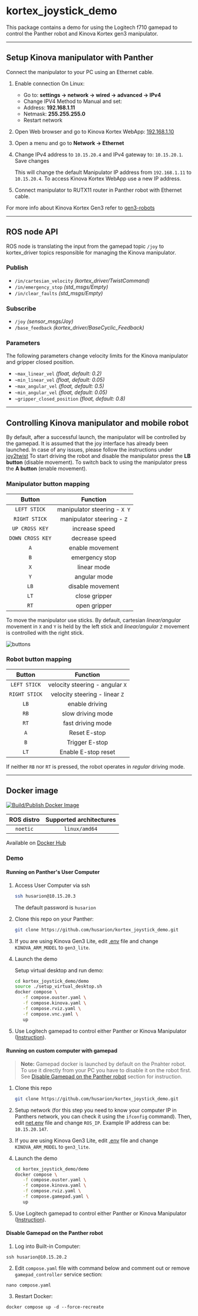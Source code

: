 # kortex_joystick_demo

This package contains a demo for using the Logitech f710 gamepad to control the Panther robot and Kinova Kortex gen3 manipulator.

---

## Setup Kinova manipulator with Panther

Connect the manipulator to your PC using an Ethernet cable.

1. Enable connection
   On Linux:

   - Go to: **settings -> network -> wired -> advanced -> IPv4**
   - Change IPV4 Method to Manual and set:
   - Address: **192.168.1.11**
   - Netmask: **255.255.255.0**
   - Restart network

2. Open Web browser and go to Kinova Kortex WebApp: [192.168.1.10](http://192.168.1.10)

3. Open a menu and go to **Network -> Ethernet**

4. Change IPv4 address to `10.15.20.4` and IPv4 gateway to: `10.15.20.1`. Save changes

   This will change the default Manipulator IP address from `192.168.1.11` to `10.15.20.4`. To access Kinova Kortex WebApp use a new IP address.

5. Connect manipulator to RUTX11 router in Panther robot with Ethernet cable.

For more info about Kinova Kortex Gen3 refer to [gen3-robots](https://www.kinovarobotics.com/product/gen3-robots)

---

## ROS node API

ROS node is translating the input from the gamepad topic `/joy` to kortex_driver topics responsible for managing the Kinova manipulator.

### Publish

- `/in/cartesian_velocity` _(kortex_driver/TwistCommand)_
- `/in/emergency_stop` _(std_msgs/Empty)_
- `/in/clear_faults` _(std_msgs/Empty)_

### Subscribe

- `/joy` _(sensor_msgs/Joy)_
- `/base_feedback` _(kortex_driver/BaseCyclic_Feedback)_

### Parameters

The following parameters change velocity limits for the Kinova manipulator and gripper closed position.

- `~max_linear_vel` _(float, default: 0.2)_
- `~min_linear_vel` _(float, default: 0.05)_
- `~max_angular_vel` _(float, default: 0.5)_
- `~min_angular_vel` _(float, default: 0.05)_
- `~gripper_closed_position` _(float, default: 0.8)_

---

## Controlling Kinova manipulator and mobile robot

By default, after a successful launch, the manipulator will be controlled by the gamepad. It is assumed that the joy interface has already been launched. In case of any issues, please follow the instructions under [joy2twist](https://github.com/husarion/joy2twist/tree/ros1) To start driving the robot and disable the manipulator press the **LB button** (disable movement). To switch back to using the manipulator press the **A button** (enable movement).

### Manipulator button mapping

|      Button      |           Function           |
| :--------------: | :--------------------------: |
|   `LEFT STICK`   | manipulator steering - `X Y` |
|  `RIGHT STICK`   |  manipulator steering - `Z`  |
|  `UP CROSS KEY`  |        increase speed        |
| `DOWN CROSS KEY` |        decrease speed        |
|       `A`        |       enable movement        |
|       `B`        |        emergency stop        |
|       `X`        |         linear mode          |
|       `Y`        |         angular mode         |
|       `LB`       |       disable movement       |
|       `LT`       |        close gripper         |
|       `RT`       |         open gripper         |

To move the manipulator use sticks. By default, cartesian _linear/angular_ movement in `X` and `Y` is held by the left stick and _linear/angular_ `Z` movement is controlled with the right stick.

![buttons](docs/gamepad_buttons.png)

### Robot button mapping

|    Button     |            Function             |
| :-----------: | :-----------------------------: |
| `LEFT STICK`  | velocity steering - angular `X` |
| `RIGHT STICK` | velocity steering - linear `Z`  |
|     `LB`      |         enable driving          |
|     `RB`      |        slow driving mode        |
|     `RT`      |        fast driving mode        |
|      `A`      |          Reset E-stop           |
|      `B`      |         Trigger E-stop          |
|     `LT`      |       Enable E-stop reset       |

If neither `RB` nor `RT` is pressed, the robot operates in _regular_ driving mode.

---

## Docker image

[![Build/Publish Docker Image](https://github.com/husarion/kortex_joystick_demo/actions/workflows/build-docker-image.yaml/badge.svg)](https://github.com/husarion/kortex_joystick_demo/actions/workflows/build-docker-image.yaml)

| ROS distro | Supported architectures |
| :--------: | :---------------------: |
|  `noetic`  |      `linux/amd64`      |

Available on [Docker Hub](https://hub.docker.com/r/husarion/kortex-joystick/tags)

### Demo

#### Running on Panther's User Computer

1. Access User Computer via ssh

   ```bash
   ssh husarion@10.15.20.3
   ```

   The default password is `husarion`

2. Clone this repo on your Panther:

   ```bash
   git clone https://github.com/husarion/kortex_joystick_demo.git
   ```

3. If you are using Kinova Gen3 Lite, edit [.env](./demo/.env) file and change `KINOVA_ARM_MODEL` to `gen3_lite`.

4. Launch the demo

   Setup virtual desktop and run demo:

   ```bash
   cd kortex_joystick_demo/demo
   source ./setup_virtual_desktop.sh
   docker compose \
      -f compose.ouster.yaml \
      -f compose.kinova.yaml \
      -f compose.rviz.yaml \
      -f compose.vnc.yaml \
      up
   ```

5. Use Logitech gamepad to control either Panther or Kinova Manipulator ([Instruction](#controlling-kinova-manipulator-and-mobile-robot)).

#### Running on custom computer with gamepad

> **Note:**
> Gamepad docker is launched by default on the Pnahter robot. To use it directly from your PC you have to disable it on the robot first. See [Disable Gamepad on the Panther robot](#disable-gamepad-on-the-panther-robot) section for instruction.


1. Clone this repo

   ```bash
   git clone https://github.com/husarion/kortex_joystick_demo.git
   ```

2. Setup network (for this step you need to know your computer IP in Panthers network, you can check it using the `ifconfig` command). Then, edit [net.env](./demo/net.env) file and change `ROS_IP`. Example IP address can be: `10.15.20.147`.

3. If you are using Kinova Gen3 Lite, edit [.env](./demo/.env) file and change `KINOVA_ARM_MODEL` to `gen3_lite`.

4. Launch the demo

   ```bash
   cd kortex_joystick_demo/demo
   docker compose \
      -f compose.ouster.yaml \
      -f compose.kinova.yaml \
      -f compose.rviz.yaml \
      -f compose.gamepad.yaml \
      up
   ```

5. Use Logitech gamepad to control either Panther or Kinova Manipulator ([Instruction](#controlling-kinova-manipulator-and-mobile-robot)).

#### Disable Gamepad on the Panther robot

1. Log into Built-in Computer:

```
ssh husarion@10.15.20.2
```

2. Edit `compose.yaml` file with command below and comment out or remove `gamepad_controller` service section:

```
nano compose.yaml
```

3. Restart Docker:

```
docker compose up -d --force-recreate
```
